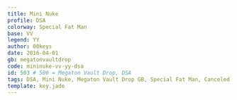 ```yaml
---
title: Mini Nuke
profile: DSA
colorway: Special Fat Man
base: VV
legend: YY
author: 00keys
date: 2016-04-01
gb: megatonvaultdrop
code: mininuke-vv-yy-dsa
id: 503 # 500 = Megaton Vault Drop, DSA
tags: DSA, Mini Nuke, Megaton Vault Drop GB, Special Fat Man, Canceled
template: key.jade  
---
```




